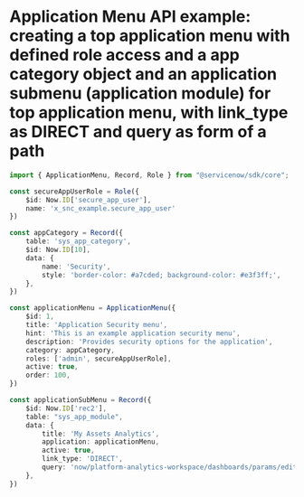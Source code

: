 # Application Menu API example: creating a top application menu with defined role access and a app category object and an application submenu (application module) for top application menu, with link_type as DIRECT and query as form of a path
```typescript
import { ApplicationMenu, Record, Role } from "@servicenow/sdk/core";

const secureAppUserRole = Role({
    $id: Now.ID['secure_app_user'],
    name: 'x_snc_example.secure_app_user'
})

const appCategory = Record({
    table: 'sys_app_category',
    $id: Now.ID[10],
    data: {
        name: 'Security',
        style: 'border-color: #a7cded; background-color: #e3f3ff;',
    },
})

const applicationMenu = ApplicationMenu({
    $id: 1,
    title: 'Application Security menu',
    hint: 'This is an example application security menu',
    description: 'Provides security options for the application',
    category: appCategory,
    roles: ['admin', secureAppUserRole],
    active: true,
    order: 100,
})

const applicationSubMenu = Record({
    $id: Now.ID['rec2'],
    table: "sys_app_module",
    data: {
        title: 'My Assets Analytics',
        application: applicationMenu,
        active: true,
        link_type: 'DIRECT',
        query: 'now/platform-analytics-workspace/dashboards/params/edit/false/sys-id/272ecbceaef925b16972c10aaa456d2b'
    },
})
```